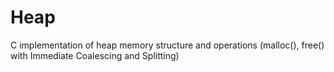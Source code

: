 # Heap
C implementation of heap memory structure and operations (malloc(), free() with Immediate Coalescing and Splitting)
